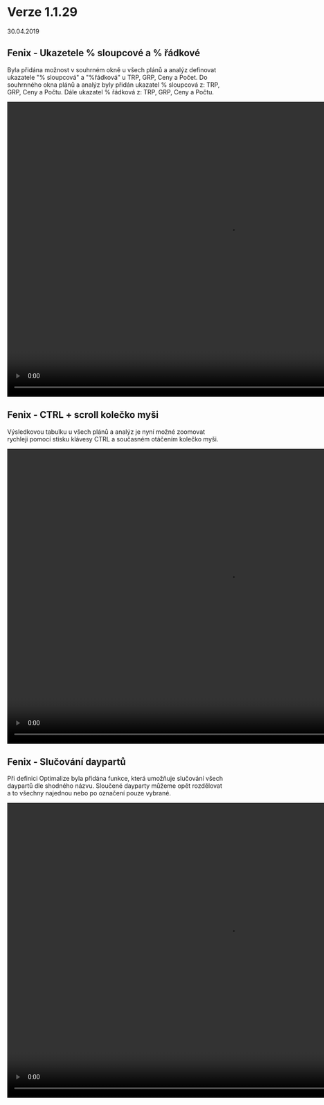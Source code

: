 ﻿# Verze 1.1.29
30.04.2019

## Fenix - Ukazetele % sloupcové a % řádkové

Byla přidána možnost v souhrném okně u všech plánů a analýz definovat ukazatele "% sloupcová" a "%řádková" u TRP, GRP, Ceny a Počet.
Do souhrnného okna plánů a analýz byly přidán ukazatel % sloupcová z: TRP, GRP, Ceny a Počtu. Dále ukazatel % řádková z: TRP, GRP, Ceny a Počtu.

<video width="1024" height="680" src="https://kiwifenix.lerach.cz/data/1_radkove.mp4" type="video/mp4" controls></video>

## Fenix - CTRL + scroll kolečko myši
Výsledkovou tabulku u všech plánů a analýz je nyní možné zoomovat rychleji pomocí stisku klávesy CTRL a současném otáčením kolečko myši.

<video width="1024" height="680" src="https://kiwifenix.lerach.cz/data/2_zoom.mp4" type="video/mp4" controls></video>

## Fenix - Slučování daypartů
Při definici Optimalize byla přidána funkce, která umožňuje slučování všech daypartů dle shodného názvu. Sloučené dayparty můžeme opět rozdělovat a to všechny najednou nebo po označení pouze vybrané.

<video width="1024" height="680" src="https://kiwifenix.lerach.cz/data/3_sloučení.mp4" type="video/mp4" controls></video>